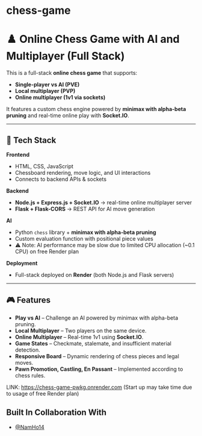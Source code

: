 # chess-game

# ♟️ Online Chess Game with AI and Multiplayer (Full Stack)

This is a full-stack **online chess game** that supports:

-   **Single-player vs AI (PVE)**
-   **Local multiplayer (PVP)**
-   **Online multiplayer (1v1 via sockets)**

It features a custom chess engine powered by **minimax with alpha-beta pruning** and real-time online play with **Socket.IO**.

---

## 🚀 Tech Stack

**Frontend**

-   HTML, CSS, JavaScript
-   Chessboard rendering, move logic, and UI interactions
-   Connects to backend APIs & sockets

**Backend**

-   **Node.js + Express.js + Socket.IO** → real-time online multiplayer server
-   **Flask + Flask-CORS** → REST API for AI move generation

**AI**

-   Python `chess` library + **minimax with alpha-beta pruning**
-   Custom evaluation function with positional piece values
-   ⚠️ Note: AI performance may be slow due to limited CPU allocation (~0.1 CPU) on free Render plan

**Deployment**

-   Full-stack deployed on **Render** (both Node.js and Flask servers)

---

## 🎮 Features

-   **Play vs AI** – Challenge an AI powered by minimax with alpha-beta pruning.
-   **Local Multiplayer** – Two players on the same device.
-   **Online Multiplayer** – Real-time 1v1 using **Socket.IO**.
-   **Game States** – Checkmate, stalemate, and insufficient material detection.
-   **Responsive Board** – Dynamic rendering of chess pieces and legal moves.
-   **Pawn Promotion, Castling, En Passant** – Implemented according to chess rules.

LINK: https://chess-game-pwkg.onrender.com (Start up may take time due to usage of free Render plan)

## Built In Collaboration With

- [@NamHo14](https://github.com/NamHo14)
